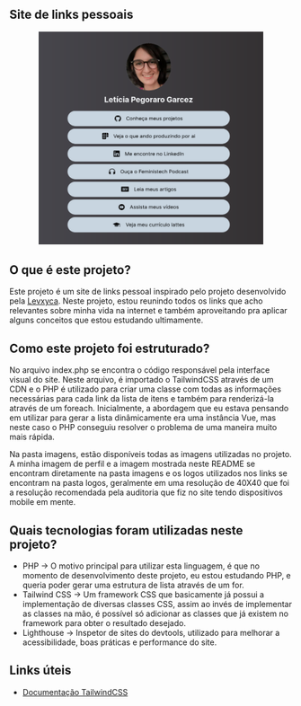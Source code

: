 ## Site de links pessoais
<p align = "center"> <img src= "imagens/projeto.png" width = "400"> </p>

## O que é este projeto?
Este projeto é um site de links pessoal inspirado pelo projeto desenvolvido pela [Levxyca](https://github.com/levxyca/links). Neste projeto, estou reunindo todos os links que acho relevantes sobre minha vida na internet e também aproveitando pra aplicar alguns conceitos que estou estudando ultimamente.

## Como este projeto foi estruturado?
No arquivo index.php se encontra o código responsável pela interface visual do site. Neste arquivo, é importado o TailwindCSS através de um CDN e o PHP é utilizado para criar uma classe com todas as informações necessárias para cada link da lista de itens e também para renderizá-la através de um foreach. Inicialmente, a abordagem que eu estava pensando em utilizar para gerar a lista dinâmicamente era uma instância Vue, mas neste caso o PHP conseguiu resolver o problema de uma maneira muito mais rápida.

Na pasta imagens, estão disponíveis todas as imagens utilizadas no projeto. A minha imagem de perfil e a imagem mostrada neste README se encontram diretamente na pasta imagens e os logos utilizados nos links se encontram na pasta logos, geralmente em uma resolução de 40X40 que foi a resolução recomendada pela auditoria que fiz no site tendo dispositivos mobile em mente.

## Quais tecnologias foram utilizadas neste projeto?
* PHP -> O motivo principal para utilizar esta linguagem, é que no momento de desenvolvimento deste projeto, eu estou estudando PHP, e queria poder gerar uma estrutura de lista através de um for.
* Tailwind CSS -> Um framework CSS que basicamente já possui a implementação de diversas classes CSS, assim ao invés de implementar as classes na mão, é possível só adicionar as classes que já existem no framework para obter o resultado desejado.
* Lighthouse -> Inspetor de sites do devtools, utilizado para melhorar a acessibilidade, boas práticas e performance do site.

## Links úteis 
* [Documentação TailwindCSS](https://tailwindcss.com/docs/installation)
